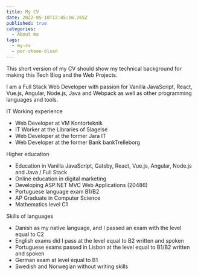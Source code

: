```yaml
---
title: My CV
date: 2022-05-10T12:45:16.265Z
published: true
categories:
  - About me
tags:
  - my-cv
  - per-steen-olsen
---
```

This short version of my CV should show my technical background for making this Tech Blog and the Web Projects.

I am a Full Stack Web Developer with passion for Vanilla JavaScript, React, Vue.js, Angular, Node.js, Java and Webpack as well as other programming languages and tools.

IT Working experience

* Web Developer at VM Kontorteknik
* IT Worker at the Libraries of Slagelse
* Web Developer at the former Jara IT
* Web Developer at the former Bank bankTrelleborg

Higher education

* Education in Vanilla JavaScript, Gatsby, React, Vue.js, Angular, Node.js and Java / Full Stack 
* Online education in digital marketing
* Developing ASP.NET MVC Web Applications (20486)
* Portuguese language exam B1/B2
* AP Graduate in Computer Science
* Mathematics level C1

Skills of languages

* Danish as my native language, and I passed an exam with the level equal to C2
* English exams did I pass at the level equal to B2 written and spoken
* Portuguese exams passed in Lisbon at the level equal to B1/B2 written and spoken
* German exam at level equal to B1
* Swedish and Norwegian without writing skills